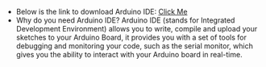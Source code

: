 * Below is the link to download Arduino IDE:
[Click Me](https://www.arduino.cc/en/software)
* Why do you need Arduino IDE?
Arduino IDE (stands for Integrated Development Environment) allows you to write, compile and upload your sketches to your Arduino Board, it  provides you with a set of tools for debugging and monitoring your code, such as the serial monitor, which gives you the ability to  interact with your Arduino board in real-time.
